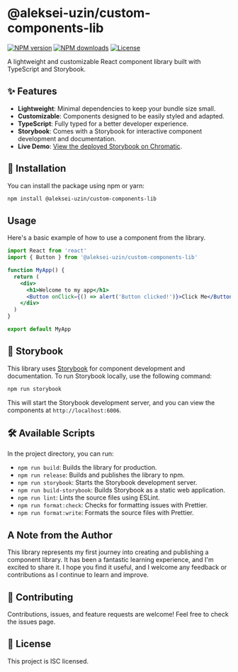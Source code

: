 # @aleksei-uzin/custom-components-lib

[![NPM version](https://img.shields.io/npm/v/@aleksei-uzin/custom-components-lib.svg)](https://www.npmjs.com/package/@aleksei-uzin/custom-components-lib)
[![NPM downloads](https://img.shields.io/npm/dm/@aleksei-uzin/custom-components-lib.svg)](https://www.npmjs.com/package/@aleksei-uzin/custom-components-lib)
[![License](https://img.shields.io/npm/l/@aleksei-uzin/custom-components-lib.svg)](https://github.com/Aleksei-Uzin/custom-components-lib/blob/main/LICENSE)

A lightweight and customizable React component library built with TypeScript and Storybook.

## ✨ Features

- **Lightweight**: Minimal dependencies to keep your bundle size small.
- **Customizable**: Components designed to be easily styled and adapted.
- **TypeScript**: Fully typed for a better developer experience.
- **Storybook**: Comes with a Storybook for interactive component development and documentation.
- **Live Demo**: [View the deployed Storybook on Chromatic](https://68ecd60c78da2f4cd2b1e20e-ycculpvkhp.chromatic.com/).

## 🚀 Installation

You can install the package using npm or yarn:

```bash
npm install @aleksei-uzin/custom-components-lib
```

## Usage

Here's a basic example of how to use a component from the library.

```jsx
import React from 'react'
import { Button } from '@aleksei-uzin/custom-components-lib'

function MyApp() {
  return (
    <div>
      <h1>Welcome to my app</h1>
      <Button onClick={() => alert('Button clicked!')}>Click Me</Button>
    </div>
  )
}

export default MyApp
```

## 📖 Storybook

This library uses [Storybook](https://storybook.js.org/) for component development and documentation. To run Storybook locally, use the following command:

```bash
npm run storybook
```

This will start the Storybook development server, and you can view the components at `http://localhost:6006`.

## 🛠️ Available Scripts

In the project directory, you can run:

- `npm run build`: Builds the library for production.
- `npm run release`: Builds and publishes the library to npm.
- `npm run storybook`: Starts the Storybook development server.
- `npm run build-storybook`: Builds Storybook as a static web application.
- `npm run lint`: Lints the source files using ESLint.
- `npm run format:check`: Checks for formatting issues with Prettier.
- `npm run format:write`: Formats the source files with Prettier.

## A Note from the Author

This library represents my first journey into creating and publishing a component library. It has been a fantastic learning experience, and I'm excited to share it. I hope you find it useful, and I welcome any feedback or contributions as I continue to learn and improve.

## 🤝 Contributing

Contributions, issues, and feature requests are welcome! Feel free to check the issues page.

## 📄 License

This project is ISC licensed.
